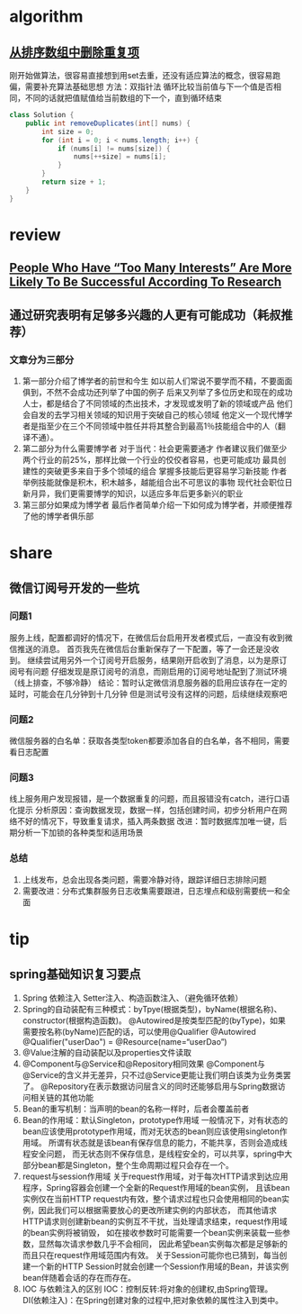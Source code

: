 # algorithm
## [从排序数组中删除重复项](https://leetcode-cn.com/problems/remove-duplicates-from-sorted-array/description/)

刚开始做算法，很容易直接想到用set去重，还没有适应算法的概念，很容易跑偏，需要补充算法基础思想
方法：双指针法
循环比较当前值与下一个值是否相同，不同的话就把值赋值给当前数组的下一个，直到循环结束

```java
class Solution {
    public int removeDuplicates(int[] nums) {
        int size = 0;
        for (int i = 0; i < nums.length; i++) {
            if (nums[i] != nums[size]) {
                nums[++size] = nums[i];
            }
        }
        return size + 1;
    }
}
```

# review
## [People Who Have “Too Many Interests” Are More Likely To Be Successful According To Research](https://medium.com/the-mission/modern-polymath-81f882ce52db)
## 通过研究表明有足够多兴趣的人更有可能成功（耗叔推荐）
### 文章分为三部分
1. 第一部分介绍了博学者的前世和今生
如以前人们常说不要学而不精，不要面面俱到，不然不会成功还列举了中国的例子
后来又列举了多位历史和现在的成功人士，都是结合了不同领域的杰出技术，才发现或发明了新的领域或产品
他们会自发的去学习相关领域的知识用于突破自己的核心领域
他定义一个现代博学者是指至少在三个不同领域中胜任并将其整合到最高1％技能组合中的人（翻译不通）。
2. 第二部分为什么需要博学者
对于当代：社会更需要通才
作者建议我们做至少两个行业的前25%，那样比做一个行业的佼佼者容易，也更可能成功
最具创建性的突破更多来自于多个领域的组合
掌握多技能后更容易学习新技能
作者举例技能就像是积木，积木越多，越能组合出不可思议的事物
现代社会职位日新月异，我们更需要博学的知识，以适应多年后更多新兴的职业
3. 第三部分如果成为博学者
最后作者简单介绍一下如何成为博学者，并顺便推荐了他的博学者俱乐部

# share
## 微信订阅号开发的一些坑
### 问题1
服务上线，配置都调好的情况下，在微信后台启用开发者模式后，一直没有收到微信推送的消息。
首页我先在微信后台重新保存了一下配置，等了一会还是没收到。
继续尝试用另外一个订阅号开启服务，结果刚开启收到了消息，以为是原订阅号有问题
仔细发现是原订阅号的消息，而刚启用的订阅号地址配到了测试环境（线上排查，不够冷静）
结论：暂时认定微信消息服务器的启用应该存在一定的延时，可能会在几分钟到十几分钟
但是测试号没有这样的问题，后续继续观察吧
### 问题2
微信服务器的白名单：获取各类型token都要添加各自的白名单，各不相同，需要看日志配置
### 问题3
线上服务用户发现报错，是一个数据重复的问题，而且报错没有catch，进行口语化提示
分析原因：查询数据发现，数据一样，包括创建时间，初步分析用户在网络不好的情况下，导致重复请求，插入两条数据
改进：暂时数据库加唯一键，后期分析一下加锁的各种类型和适用场景
### 总结
1. 上线发布，总会出现各类问题，需要冷静对待，跟踪详细日志排除问题
2. 需要改进：分布式集群服务日志收集需要跟进，日志埋点和级别需要统一和全面

# tip
## spring基础知识复习要点
1. Spring 依赖注入
Setter注入、构造函数注入、（避免循环依赖）
2. Spring的自动装配有三种模式：byTpye(根据类型)，byName(根据名称)、constructor(根据构造函数)。
@Autowired是按类型匹配的(byType)，如果需要按名称(byName)匹配的话，可以使用@Qualifier
@Autowired @Qualifier("userDao") = @Resource(name=“userDao”)
3. @Value注解的自动装配以及properties文件读取
4. @Component与@Service和@Repository相同效果
@Component与@Service的含义并无差异，只不过@Service更能让我们明白该类为业务类罢了。
@Repository在表示数据访问层含义的同时还能够启用与Spring数据访问相关链的其他功能
5. Bean的重写机制：当声明的bean的名称一样时，后者会覆盖前者
6. Bean的作用域：默认Singleton，prototype作用域
一般情况下，对有状态的bean应该使用prototype作用域，而对无状态的bean则应该使用singleton作用域。
所谓有状态就是该bean有保存信息的能力，不能共享，否则会造成线程安全问题，
而无状态则不保存信息，是线程安全的，可以共享，spring中大部分bean都是Singleton，整个生命周期过程只会存在一个。
7. request与session作用域
关于request作用域，对于每次HTTP请求到达应用程序，Spring容器会创建一个全新的Request作用域的bean实例，
且该bean实例仅在当前HTTP request内有效，整个请求过程也只会使用相同的bean实例，因此我们可以根据需要放心的更改所建实例的内部状态，
而其他请求HTTP请求则创建新bean的实例互不干扰，当处理请求结束，request作用域的bean实例将被销毁，
如在接收参数时可能需要一个bean实例来装载一些参数，显然每次请求参数几乎不会相同，
因此希望bean实例每次都是足够新的而且只在request作用域范围内有效。
关于Session可能你也已猜到，每当创建一个新的HTTP Session时就会创建一个Session作用域的Bean，并该实例bean伴随着会话的存在而存在。
8. IOC 与依赖注入的区别
IOC：控制反转:将对象的创建权,由Spring管理。
DI(依赖注入)：在Spring创建对象的过程中,把对象依赖的属性注入到类中。


